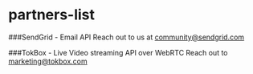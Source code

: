 partners-list
=============

###SendGrid - Email API
Reach out to us at community@sendgrid.com

###TokBox - Live Video streaming API over WebRTC
Reach out to marketing@tokbox.com
